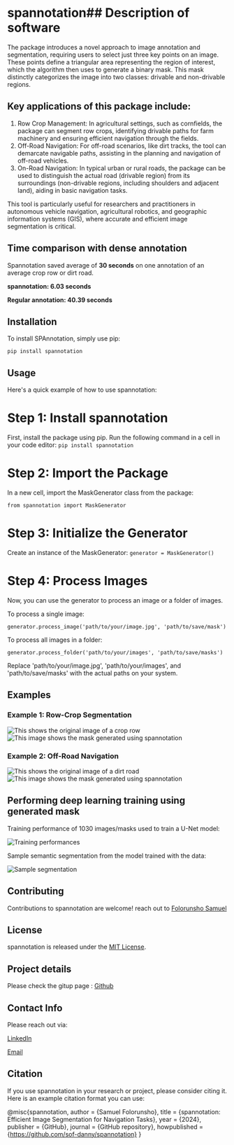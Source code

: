 # spannotation## Description of software
The package introduces a novel approach to image annotation and segmentation, requiring users to select just three key points on an image. These points define a triangular area representing the region of interest, which the algorithm then uses to generate a binary mask. This mask distinctly categorizes the image into two classes: drivable and non-drivable regions.

## Key applications of this package include:

1. Row Crop Management: In agricultural settings, such as cornfields, the package can segment row crops, identifying drivable paths for farm machinery and ensuring efficient navigation through the fields.
2. Off-Road Navigation: For off-road scenarios, like dirt tracks, the tool can demarcate navigable paths, assisting in the planning and navigation of off-road vehicles.
3. On-Road Navigation: In typical urban or rural roads, the package can be used to distinguish the actual road (drivable region) from its surroundings (non-drivable regions, including shoulders and adjacent land), aiding in basic navigation tasks.

This tool is particularly useful for researchers and practitioners in autonomous vehicle navigation, agricultural robotics, and geographic information systems (GIS), where accurate and efficient image segmentation is critical.

## Time comparison with dense annotation 

Spannotation saved average of **30 seconds** on one annotation of an average crop row or dirt road. 

**spannotation: 6.03 seconds** 

**Regular annotation: 40.39 seconds** 

## Installation
To install SPAnnotation, simply use pip: 

``` pip install spannotation ```

## Usage
Here's a quick example of how to use spannotation:


# Step 1: Install spannotation
First, install the package using pip. Run the following command in a cell in your code editor:
``` pip install spannotation ```

# Step 2: Import the Package
In a new cell, import the MaskGenerator class from the package:

``` from spannotation import MaskGenerator ```

# Step 3: Initialize the Generator
Create an instance of the MaskGenerator:
``` generator = MaskGenerator() ```

# Step 4: Process Images
Now, you can use the generator to process an image or a folder of images.

To process a single image:

``` generator.process_image('path/to/your/image.jpg', 'path/to/save/mask') ```

To process all images in a folder:

``` generator.process_folder('path/to/your/images', 'path/to/save/masks') ```

Replace 'path/to/your/image.jpg', 'path/to/your/images', and 'path/to/save/masks' with the actual paths on your system.



## Examples  
### Example 1: Row-Crop Segmentation
![This shows the original image of a crop row](https://github.com/sof-danny/spannotation/blob/master/sample_images/row_crop.png)
![This image shows the mask generated using spannotation](https://github.com/sof-danny/spannotation/blob/master/sample_images/row_crop_mask.png)


### Example 2: Off-Road Navigation
![This shows the original image of a dirt road](https://github.com/sof-danny/spannotation/blob/master/sample_images/dir_road.png)
![This image shows the mask generated using spannotation](https://github.com/sof-danny/spannotation/blob/master/sample_images/dirt_road_mask.png)


## Performing deep learning training using generated mask 

Training performance of 1030 images/masks used to train a U-Net model:

![Training performances](https://github.com/sof-danny/spannotation/blob/master/sample_images/training_result.png)

Sample semantic segmentation from the model trained with the data:

![Sample segmentation](https://github.com/sof-danny/spannotation/blob/master/sample_images/sample_segmentation.png)


## Contributing
Contributions to spannotation are welcome! reach out to [Folorunsho Samuel](mailto:folorunshosamuel001@gmail.com)


## License
spannotation is released under the [MIT License](https://opensource.org/license/mit).

## Project details
Please check the gitup page : [Github](https://github.com/sof-danny/spannotation)


## Contact Info
Please reach out via: 

[LinkedIn](https://www.linkedin.com/in/samuelofolorunsho/)

[Email](mailto:folorunshosamuel001@gmail.com)


## Citation

If you use spannotation in your research or project, please consider citing it. Here is an example citation format you can use:

@misc{spannotation,
author = {Samuel Folorunsho},
title = {spannotation: Efficient Image Segmentation for Navigation Tasks},
year = {2024},
publisher = {GitHub},
journal = {GitHub repository},
howpublished = {https://github.com/sof-danny/spannotation}
}



